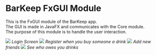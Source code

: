 # BarKeep FxGUI Module

This is the FxGUI module of the BarKeep app.\
The GUI is made in JavaFX and communicates with the Core module.\
The purpose of this module is to handle the user interaction.

![](https://i.ibb.co/cySGW8c/Skjermbilde-2020-11-18-kl-19-48-03.png)
*Login Screen*
![](https://i.ibb.co/163CGyR/Skjermbilde-2020-11-18-kl-19-51-25.png)
*Register when you buy someone a drink*
![](https://i.ibb.co/9WcH7Vg/Skjermbilde-2020-11-18-kl-19-51-48.png)
*Add new friends*
![](https://i.ibb.co/1rrbbmX/Skjermbilde-2020-11-18-kl-19-53-02.png)
*See who owes you drinks*
